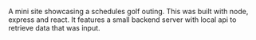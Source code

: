 A mini site showcasing a schedules golf outing. This was built with node, express and react. It features a small backend server with local api to retrieve data that was input.
